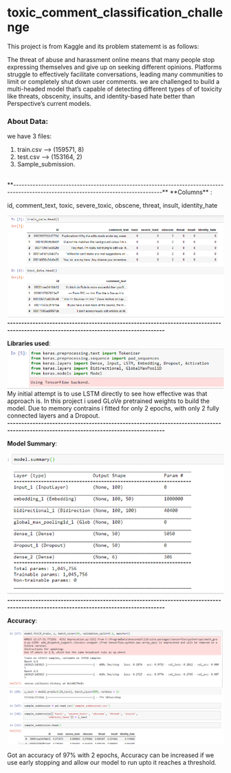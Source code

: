 # __toxic_comment_classification_challenge__

This project is from Kaggle and its problem statememt is as follows:

The threat of abuse and harassment online means that many people stop expressing themselves and give up on seeking different opinions. Platforms struggle to effectively facilitate conversations, leading many communities to limit or completely shut down user comments.
we are challenged to build a multi-headed model that’s capable of detecting different types of of toxicity like threats, obscenity, insults, and identity-based hate better than Perspective’s current models.</br>

### About Data:

we have 3 files:
1. train.csv --> (159571, 8)
2. test.csv  --> (153164, 2)
3. Sample_submission.
</br>
**------------------------------------------------------------------------------------------------------------------------------------**
**Columns** :

id, 
comment_text,
toxic, 
severe_toxic,
obscene,
threat,
insult,
identity_hate

![center](./images/data.png)
</br>
**------------------------------------------------------------------------------------------------------------------------------------**

**Libraries used**:
![center](./images/libs.png)
</br>
My initial attempt is to use LSTM directly to see how effective was that approach is. In this project i used GLoVe pretrained weights to build the model. Due to memory contrains i fitted for only 2 epochs, with only 2 fully connected layers and a Dropout.
</br>
**------------------------------------------------------------------------------------------------------------------------------------**

**Model Summary**:

![center](./images/model.png)
</br>
**------------------------------------------------------------------------------------------------------------------------------------**

**Accuracy**:

![center](./images/result.png)

Got an accuracy of 97% with 2 epochs, Accuracy can be increased if we use early stopping and allow our model to run upto it reaches a threshold.
